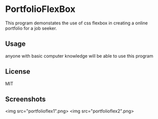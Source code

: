 # PortfolioFlexBox
This program demonstates the use of css flexbox in creating a online portfolio for a job seeker.

## Usage 
anyone with basic computer knowledge will be able to use this program

## License 
MIT

## Screenshots
<img src="portfolioflex1".png>
<img src="portfolioflex2".png>
          
